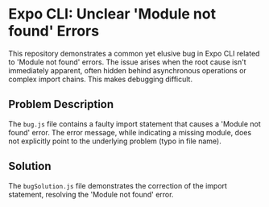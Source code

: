 # Expo CLI: Unclear 'Module not found' Errors

This repository demonstrates a common yet elusive bug in Expo CLI related to 'Module not found' errors. The issue arises when the root cause isn't immediately apparent, often hidden behind asynchronous operations or complex import chains.  This makes debugging difficult.

## Problem Description

The `bug.js` file contains a faulty import statement that causes a 'Module not found' error. The error message, while indicating a missing module, does not explicitly point to the underlying problem (typo in file name).

## Solution

The `bugSolution.js` file demonstrates the correction of the import statement, resolving the 'Module not found' error.